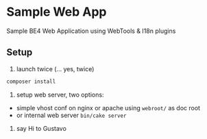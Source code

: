 # Sample Web App

Sample BE4 Web Application using WebTools &amp; I18n plugins

## Setup

1. launch twice (... yes, twice)

```bash
composer install
```

1. setup web server, two options:

* simple vhost conf on nginx or apache using `webroot/` as doc root
* or internal web server `bin/cake server`

1. say Hi to Gustavo
